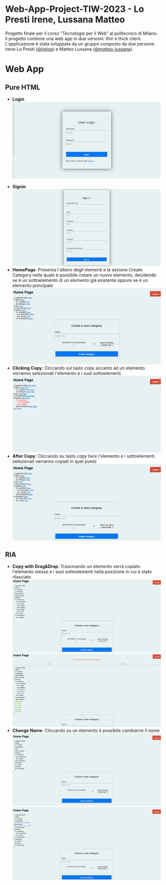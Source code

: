 # Web-App-Project-TIW-2023 - Lo Presti Irene, Lussana Matteo
Progetto finale per il corso "Tecnologie per il Web" al politecnico di Milano. Il progetto contiene una web app in due versioni: thin e thick client. L'applicazione è stata svluppata da un gruppo composto da due persone: 
Irene Lo Presti ([@irelop](https://github.com/irelop)) e Matteo Lussana ([@matteo-lussana](https://github.com/matteo-lussana)).
# Web App
## Pure HTML
* **Login**
![Login](photos/pureHTML/login.png)
- **Signin**
![Signin](photos/pureHTML/signin.png)
- **HomePage**: Presenta l'albero degli elementi e la sezione Create Category nella quale è possibile creare un nuovo elemento, decidendo se è un sottoelemento di un elemento già esistente oppure se è un elemento principale
![Homepage](photos/pureHTML/homepage.png)
- **Clicking Copy**: Cliccando sul tasto _copy_ accanto ad un elemento verranno selezionati l'elemento e i suoi sottoelementi
![Copy](photos/pureHTML/copy.png)
- **After Copy**: Cliccando su tasto _copy here_ l'elemento e i sottoelementi selezionati verranno copiati in quel punto
![AfterCopy](photos/pureHTML/aftercopy.png)
## RIA
- **Copy with Drag&Drop**: Trascinando un elemento verrà copiato l'elemento stesso e i suoi sottoelementi nella posizione in cui è stato rilasciato
![Copy](photos/RIA/BeforeCopy.png)
![Copy](photos/RIA/AfterCopy.png)
- **Change Name**: Cliccando su un elemento è possibile cambiarne il nome
![Copy](photos/RIA/BeforeChangeName.png)
![Copy](photos/RIA/ChangingName.png)
